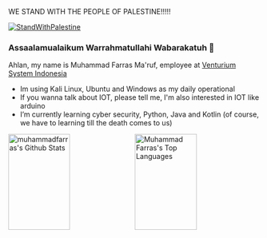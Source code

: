 WE STAND WITH THE PEOPLE OF PALESTINE!!!!!

[![StandWithPalestine](https://github.com/Safouene1/support-palestine-banner/blob/master/StandWithPalestine.svg)](https://github.com/Safouene1/support-palestine-banner)

### Assaalamualaikum Warrahmatullahi Wabarakatuh 👋
Ahlan, my name is Muhammad Farras Ma'ruf, employee at [Venturium System Indonesia](https://github.com/Venturium-System-Indonesia) 

- Im using Kali Linux, Ubuntu and Windows as my daily operational
- If you wanna talk about IOT, please tell me, I'm also interested in IOT like arduino 
- I’m currently learning cyber security, Python, Java and Kotlin (of course, we have to learning till the death comes to us)

<a> 
    <a href="https://github.com/muhammadfarras"><img alt="muhammadfarras's Github Stats" src="https://denvercoder1-github-readme-stats.vercel.app/api?username=muhammadfarras&show_icons=true&count_private=true&theme=react&border_color=7F3FBF&bg_color=0D1117&title_color=F85D7F&icon_color=F8D866" height="192px" width="49.5%"/></a>
  <a href="https://github.com/muhammadfarras"><img alt="Muhammad Farras's Top Languages" src="https://denvercoder1-github-readme-stats.vercel.app/api/top-langs/?username=muhammadfarras&langs_count=3&layout=compact&theme=react&border_color=7F3FBF&bg_color=0D1117&title_color=F85D7F&icon_color=F8D866" height="192px" width="49.5%"/></a>
  <br/>
</a>
